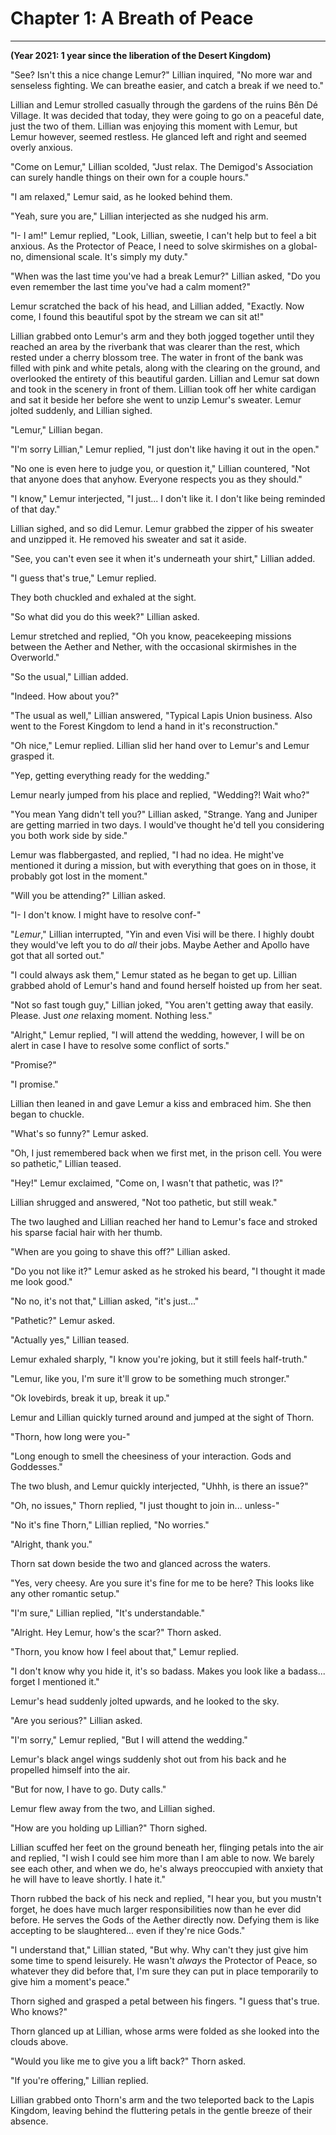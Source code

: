 # Chapter 1: A Breath of Peace
---

**(Year 2021: 1 year since the liberation of the Desert Kingdom)**

"See? Isn't this a nice change Lemur?" Lillian inquired, "No more war and senseless fighting. We can breathe easier, and catch a break if we need to."

Lillian and Lemur strolled casually through the gardens of the ruins Běn Dé Village. It was decided that today, they were going to go on a peaceful date, just the two of them. Lillian was enjoying this moment with Lemur, but Lemur however, seemed restless. He glanced left and right and seemed overly anxious.

"Come on Lemur," Lillian scolded, "Just relax. The Demigod's Association can surely handle things on their own for a couple hours."

"I am relaxed," Lemur said, as he looked behind them.

"Yeah, sure you are," Lillian interjected as she nudged his arm.

"I- I am!" Lemur replied, "Look, Lillian, sweetie, I can't help but to feel a bit anxious. As the Protector of Peace, I need to solve skirmishes on a global- no, dimensional scale. It's simply my duty."

"When was the last time you've had a break Lemur?" Lillian asked, "Do you even remember the last time you've had a calm moment?"

Lemur scratched the back of his head, and Lillian added, "Exactly. Now come, I found this beautiful spot by the stream we can sit at!"

Lillian grabbed onto Lemur's arm and they both jogged together until they reached an area by the riverbank that was clearer than the rest, which rested under a cherry blossom tree. The water in front of the bank was filled with pink and white petals, along with the clearing on the ground, and overlooked the entirety of this beautiful garden. Lillian and Lemur sat down and took in the scenery in front of them. Lillian took off her white cardigan and sat it beside her before she went to unzip Lemur's sweater. Lemur jolted suddenly, and Lillian sighed.

"Lemur," Lillian began.

"I'm sorry Lillian," Lemur replied, "I just don't like having it out in the open."

"No one is even here to judge you, or question it," Lillian countered, "Not that anyone does that anyhow. Everyone respects you as they should."

"I know," Lemur interjected, "I just... I don't like it. I don't like being reminded of that day."

Lillian sighed, and so did Lemur. Lemur grabbed the zipper of his sweater and unzipped it. He removed his sweater and sat it aside.

"See, you can't even see it when it's underneath your shirt," Lillian added.

"I guess that's true," Lemur replied.

They both chuckled and exhaled at the sight. 

"So what did you do this week?" Lillian asked.

Lemur stretched and replied, "Oh you know, peacekeeping missions between the Aether and Nether, with the occasional skirmishes in the Overworld."

"So the usual," Lillian added.

"Indeed. How about you?"

"The usual as well," Lillian answered, "Typical Lapis Union business. Also went to the Forest Kingdom to lend a hand in it's reconstruction."

"Oh nice," Lemur replied. Lillian slid her hand over to Lemur's and Lemur grasped it. 

"Yep, getting everything ready for the wedding."

Lemur nearly jumped from his place and replied, "Wedding?! Wait who?"

"You mean Yang didn't tell you?" Lillian asked, "Strange. Yang and Juniper are getting married in two days. I would've thought he'd tell you considering you both work side by side."

Lemur was flabbergasted, and replied, "I had no idea. He might've mentioned it during a mission, but with everything that goes on in those, it probably got lost in the moment."

"Will you be attending?" Lillian asked.

"I- I don't know. I might have to resolve conf-"

"*Lemur*," Lillian interrupted, "Yin and even Visi will be there. I highly doubt they would've left you to do *all* their jobs. Maybe Aether and Apollo have got that all sorted out."

"I could always ask them," Lemur stated as he began to get up. Lillian grabbed ahold of Lemur's hand and found herself hoisted up from her seat.

"Not so fast tough guy," Lillian joked, "You aren't getting away that easily. Please. Just *one* relaxing moment. Nothing less."

"Alright," Lemur replied, "I will attend the wedding, however, I will be on alert in case I have to resolve some conflict of sorts."

"Promise?"

"I promise."

Lillian then leaned in and gave Lemur a kiss and embraced him. She then began to chuckle.

"What's so funny?" Lemur asked.

"Oh, I just remembered back when we first met, in the prison cell. You were so pathetic," Lillian teased.

"Hey!" Lemur exclaimed, "Come on, I wasn't that pathetic, was I?" 

Lillian shrugged and answered, "Not too pathetic, but still weak."

The two laughed and Lillian reached her hand to Lemur's face and stroked his sparse facial hair with her thumb.

"When are you going to shave this off?" Lillian asked.

"Do you not like it?" Lemur asked as he stroked his beard, "I thought it made me look good."

"No no, it's not that," Lillian asked, "it's just..."

"Pathetic?" Lemur asked.

"Actually yes," Lillian teased.

Lemur exhaled sharply, "I know you're joking, but it still feels half-truth."

"Lemur, like you, I'm sure it'll grow to be something much stronger."

"Ok lovebirds, break it up, break it up."

Lemur and Lillian quickly turned around and jumped at the sight of Thorn.

"Thorn, how long were you-"

"Long enough to smell the cheesiness of your interaction. Gods and Goddesses."

The two blush, and Lemur quickly interjected, "Uhhh, is there an issue?"

"Oh, no issues," Thorn replied, "I just thought to join in... unless-"

"No it's fine Thorn," Lillian replied, "No worries."

"Alright, thank you."

Thorn sat down beside the two and glanced across the waters.

"Yes, very cheesy. Are you sure it's fine for me to be here? This looks like any other romantic setup." 

"I'm sure," Lillian replied, "It's understandable."

"Alright. Hey Lemur, how's the scar?" Thorn asked.

"Thorn, you know how I feel about that," Lemur replied.

"I don't know why you hide it, it's so badass. Makes you look like a badass... forget I mentioned it."

Lemur's head suddenly jolted upwards, and he looked to the sky. 

"Are you serious?" Lillian asked.

"I'm sorry," Lemur replied, "But I will attend the wedding."

Lemur's black angel wings suddenly shot out from his back and he propelled himself into the air.

"But for now, I have to go. Duty calls."

Lemur flew away from the two, and Lillian sighed. 

"How are you holding up Lillian?" Thorn sighed.

Lillian scuffed her feet on the ground beneath her, flinging petals into the air and replied, "I wish I could see him more than I am able to now. We barely see each other, and when we do, he's always preoccupied with anxiety that he will have to leave shortly. I hate it."

Thorn rubbed the back of his neck and replied, "I hear you, but you mustn't forget, he does have much larger responsibilities now than he ever did before. He serves the Gods of the Aether directly now. Defying them is like accepting to be slaughtered... even if they're nice Gods."

"I understand that," Lillian stated, "But why. Why can't they just give him some time to spend leisurely. He wasn't *always* the Protector of Peace, so whatever they did before that, I'm sure they can put in place temporarily to give him a moment's peace."

Thorn sighed and grasped a petal between his fingers. "I guess that's true. Who knows?"

Thorn glanced up at Lillian, whose arms were folded as she looked into the clouds above.

"Would you like me to give you a lift back?" Thorn asked.

"If you're offering," Lillian replied.

Lillian grabbed onto Thorn's arm and the two teleported back to the Lapis Kingdom, leaving behind the fluttering petals in the gentle breeze of their absence.

